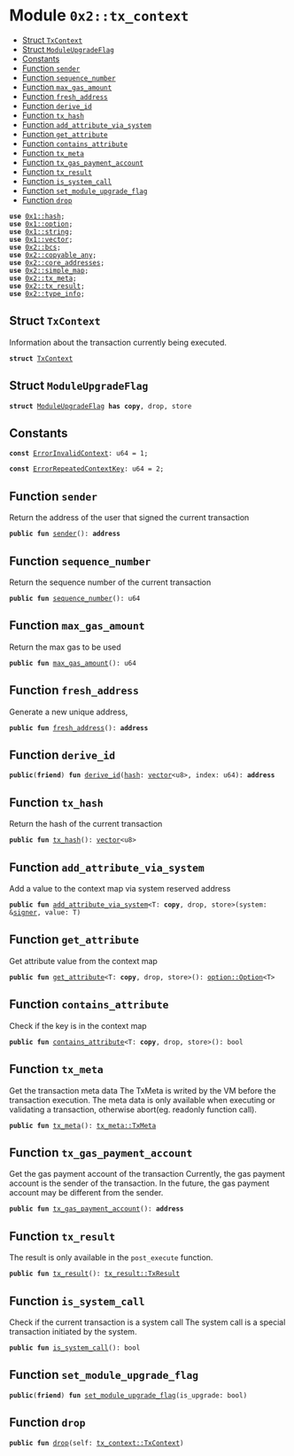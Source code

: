 
<a name="0x2_tx_context"></a>

# Module `0x2::tx_context`



-  [Struct `TxContext`](#0x2_tx_context_TxContext)
-  [Struct `ModuleUpgradeFlag`](#0x2_tx_context_ModuleUpgradeFlag)
-  [Constants](#@Constants_0)
-  [Function `sender`](#0x2_tx_context_sender)
-  [Function `sequence_number`](#0x2_tx_context_sequence_number)
-  [Function `max_gas_amount`](#0x2_tx_context_max_gas_amount)
-  [Function `fresh_address`](#0x2_tx_context_fresh_address)
-  [Function `derive_id`](#0x2_tx_context_derive_id)
-  [Function `tx_hash`](#0x2_tx_context_tx_hash)
-  [Function `add_attribute_via_system`](#0x2_tx_context_add_attribute_via_system)
-  [Function `get_attribute`](#0x2_tx_context_get_attribute)
-  [Function `contains_attribute`](#0x2_tx_context_contains_attribute)
-  [Function `tx_meta`](#0x2_tx_context_tx_meta)
-  [Function `tx_gas_payment_account`](#0x2_tx_context_tx_gas_payment_account)
-  [Function `tx_result`](#0x2_tx_context_tx_result)
-  [Function `is_system_call`](#0x2_tx_context_is_system_call)
-  [Function `set_module_upgrade_flag`](#0x2_tx_context_set_module_upgrade_flag)
-  [Function `drop`](#0x2_tx_context_drop)


<pre><code><b>use</b> <a href="">0x1::hash</a>;
<b>use</b> <a href="">0x1::option</a>;
<b>use</b> <a href="">0x1::string</a>;
<b>use</b> <a href="">0x1::vector</a>;
<b>use</b> <a href="bcs.md#0x2_bcs">0x2::bcs</a>;
<b>use</b> <a href="copyable_any.md#0x2_copyable_any">0x2::copyable_any</a>;
<b>use</b> <a href="core_addresses.md#0x2_core_addresses">0x2::core_addresses</a>;
<b>use</b> <a href="simple_map.md#0x2_simple_map">0x2::simple_map</a>;
<b>use</b> <a href="tx_meta.md#0x2_tx_meta">0x2::tx_meta</a>;
<b>use</b> <a href="tx_result.md#0x2_tx_result">0x2::tx_result</a>;
<b>use</b> <a href="type_info.md#0x2_type_info">0x2::type_info</a>;
</code></pre>



<a name="0x2_tx_context_TxContext"></a>

## Struct `TxContext`

Information about the transaction currently being executed.


<pre><code><b>struct</b> <a href="tx_context.md#0x2_tx_context_TxContext">TxContext</a>
</code></pre>



<a name="0x2_tx_context_ModuleUpgradeFlag"></a>

## Struct `ModuleUpgradeFlag`



<pre><code><b>struct</b> <a href="tx_context.md#0x2_tx_context_ModuleUpgradeFlag">ModuleUpgradeFlag</a> <b>has</b> <b>copy</b>, drop, store
</code></pre>



<a name="@Constants_0"></a>

## Constants


<a name="0x2_tx_context_ErrorInvalidContext"></a>



<pre><code><b>const</b> <a href="tx_context.md#0x2_tx_context_ErrorInvalidContext">ErrorInvalidContext</a>: u64 = 1;
</code></pre>



<a name="0x2_tx_context_ErrorRepeatedContextKey"></a>



<pre><code><b>const</b> <a href="tx_context.md#0x2_tx_context_ErrorRepeatedContextKey">ErrorRepeatedContextKey</a>: u64 = 2;
</code></pre>



<a name="0x2_tx_context_sender"></a>

## Function `sender`

Return the address of the user that signed the current transaction


<pre><code><b>public</b> <b>fun</b> <a href="tx_context.md#0x2_tx_context_sender">sender</a>(): <b>address</b>
</code></pre>



<a name="0x2_tx_context_sequence_number"></a>

## Function `sequence_number`

Return the sequence number of the current transaction


<pre><code><b>public</b> <b>fun</b> <a href="tx_context.md#0x2_tx_context_sequence_number">sequence_number</a>(): u64
</code></pre>



<a name="0x2_tx_context_max_gas_amount"></a>

## Function `max_gas_amount`

Return the max gas to be used


<pre><code><b>public</b> <b>fun</b> <a href="tx_context.md#0x2_tx_context_max_gas_amount">max_gas_amount</a>(): u64
</code></pre>



<a name="0x2_tx_context_fresh_address"></a>

## Function `fresh_address`

Generate a new unique address,


<pre><code><b>public</b> <b>fun</b> <a href="tx_context.md#0x2_tx_context_fresh_address">fresh_address</a>(): <b>address</b>
</code></pre>



<a name="0x2_tx_context_derive_id"></a>

## Function `derive_id`



<pre><code><b>public</b>(<b>friend</b>) <b>fun</b> <a href="tx_context.md#0x2_tx_context_derive_id">derive_id</a>(<a href="">hash</a>: <a href="">vector</a>&lt;u8&gt;, index: u64): <b>address</b>
</code></pre>



<a name="0x2_tx_context_tx_hash"></a>

## Function `tx_hash`

Return the hash of the current transaction


<pre><code><b>public</b> <b>fun</b> <a href="tx_context.md#0x2_tx_context_tx_hash">tx_hash</a>(): <a href="">vector</a>&lt;u8&gt;
</code></pre>



<a name="0x2_tx_context_add_attribute_via_system"></a>

## Function `add_attribute_via_system`

Add a value to the context map via system reserved address


<pre><code><b>public</b> <b>fun</b> <a href="tx_context.md#0x2_tx_context_add_attribute_via_system">add_attribute_via_system</a>&lt;T: <b>copy</b>, drop, store&gt;(system: &<a href="">signer</a>, value: T)
</code></pre>



<a name="0x2_tx_context_get_attribute"></a>

## Function `get_attribute`

Get attribute value from the context map


<pre><code><b>public</b> <b>fun</b> <a href="tx_context.md#0x2_tx_context_get_attribute">get_attribute</a>&lt;T: <b>copy</b>, drop, store&gt;(): <a href="_Option">option::Option</a>&lt;T&gt;
</code></pre>



<a name="0x2_tx_context_contains_attribute"></a>

## Function `contains_attribute`

Check if the key is in the context map


<pre><code><b>public</b> <b>fun</b> <a href="tx_context.md#0x2_tx_context_contains_attribute">contains_attribute</a>&lt;T: <b>copy</b>, drop, store&gt;(): bool
</code></pre>



<a name="0x2_tx_context_tx_meta"></a>

## Function `tx_meta`

Get the transaction meta data
The TxMeta is writed by the VM before the transaction execution.
The meta data is only available when executing or validating a transaction, otherwise abort(eg. readonly function call).


<pre><code><b>public</b> <b>fun</b> <a href="tx_meta.md#0x2_tx_meta">tx_meta</a>(): <a href="tx_meta.md#0x2_tx_meta_TxMeta">tx_meta::TxMeta</a>
</code></pre>



<a name="0x2_tx_context_tx_gas_payment_account"></a>

## Function `tx_gas_payment_account`

Get the gas payment account of the transaction
Currently, the gas payment account is the sender of the transaction.
In the future, the gas payment account may be different from the sender.


<pre><code><b>public</b> <b>fun</b> <a href="tx_context.md#0x2_tx_context_tx_gas_payment_account">tx_gas_payment_account</a>(): <b>address</b>
</code></pre>



<a name="0x2_tx_context_tx_result"></a>

## Function `tx_result`

The result is only available in the <code>post_execute</code> function.


<pre><code><b>public</b> <b>fun</b> <a href="tx_result.md#0x2_tx_result">tx_result</a>(): <a href="tx_result.md#0x2_tx_result_TxResult">tx_result::TxResult</a>
</code></pre>



<a name="0x2_tx_context_is_system_call"></a>

## Function `is_system_call`

Check if the current transaction is a system call
The system call is a special transaction initiated by the system.


<pre><code><b>public</b> <b>fun</b> <a href="tx_context.md#0x2_tx_context_is_system_call">is_system_call</a>(): bool
</code></pre>



<a name="0x2_tx_context_set_module_upgrade_flag"></a>

## Function `set_module_upgrade_flag`



<pre><code><b>public</b>(<b>friend</b>) <b>fun</b> <a href="tx_context.md#0x2_tx_context_set_module_upgrade_flag">set_module_upgrade_flag</a>(is_upgrade: bool)
</code></pre>



<a name="0x2_tx_context_drop"></a>

## Function `drop`



<pre><code><b>public</b> <b>fun</b> <a href="tx_context.md#0x2_tx_context_drop">drop</a>(self: <a href="tx_context.md#0x2_tx_context_TxContext">tx_context::TxContext</a>)
</code></pre>
